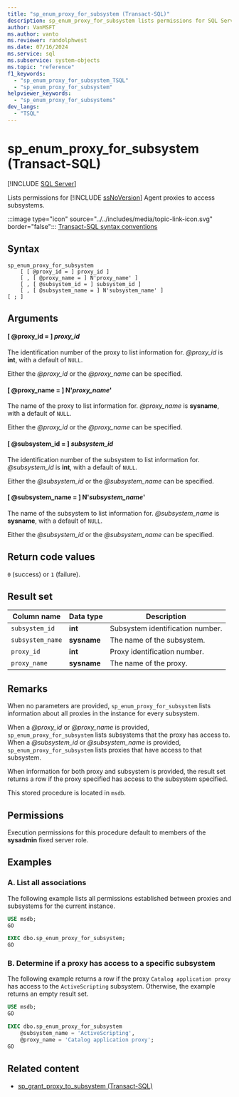 ```yaml
---
title: "sp_enum_proxy_for_subsystem (Transact-SQL)"
description: sp_enum_proxy_for_subsystem lists permissions for SQL Server Agent proxies to access subsystems.
author: VanMSFT
ms.author: vanto
ms.reviewer: randolphwest
ms.date: 07/16/2024
ms.service: sql
ms.subservice: system-objects
ms.topic: "reference"
f1_keywords:
  - "sp_enum_proxy_for_subsystem_TSQL"
  - "sp_enum_proxy_for_subsystem"
helpviewer_keywords:
  - "sp_enum_proxy_for_subsystems"
dev_langs:
  - "TSQL"
---
```

# sp_enum_proxy_for_subsystem (Transact-SQL)

[!INCLUDE [SQL Server](../../includes/applies-to-version/sqlserver.md)]

Lists permissions for [!INCLUDE [ssNoVersion](../../includes/ssnoversion-md.md)] Agent proxies to access subsystems.

:::image type="icon" source="../../includes/media/topic-link-icon.svg" border="false"::: [Transact-SQL syntax conventions](../../t-sql/language-elements/transact-sql-syntax-conventions-transact-sql.md)

## Syntax

```syntaxsql
sp_enum_proxy_for_subsystem
    [ [ @proxy_id = ] proxy_id ]
    [ , [ @proxy_name = ] N'proxy_name' ]
    [ , [ @subsystem_id = ] subsystem_id ]
    [ , [ @subsystem_name = ] N'subsystem_name' ]
[ ; ]
```

## Arguments

#### [ @proxy_id = ] *proxy_id*

The identification number of the proxy to list information for. *@proxy_id* is **int**, with a default of `NULL`.

Either the *@proxy_id* or the *@proxy_name* can be specified.

#### [ @proxy_name = ] N'*proxy_name*'

The name of the proxy to list information for. *@proxy_name* is **sysname**, with a default of `NULL`.

Either the *@proxy_id* or the *@proxy_name* can be specified.

#### [ @subsystem_id = ] *subsystem_id*

The identification number of the subsystem to list information for. *@subsystem_id* is **int**, with a default of `NULL`.

Either the *@subsystem_id* or the *@subsystem_name* can be specified.

#### [ @subsystem_name = ] N'*subsystem_name*'

The name of the subsystem to list information for. *@subsystem_name* is **sysname**, with a default of `NULL`.

Either the *@subsystem_id* or the *@subsystem_name* can be specified.

## Return code values

`0` (success) or `1` (failure).

## Result set

| Column name | Data type | Description |
| --- | --- | --- |
| `subsystem_id` | **int** | Subsystem identification number. |
| `subsystem_name` | **sysname** | The name of the subsystem. |
| `proxy_id` | **int** | Proxy identification number. |
| `proxy_name` | **sysname** | The name of the proxy. |

## Remarks

When no parameters are provided, `sp_enum_proxy_for_subsystem` lists information about all proxies in the instance for every subsystem.

When a *@proxy_id* or *@proxy_name* is provided, `sp_enum_proxy_for_subsystem` lists subsystems that the proxy has access to. When a *@subsystem_id* or *@subsystem_name* is provided, `sp_enum_proxy_for_subsystem` lists proxies that have access to that subsystem.

When information for both proxy and subsystem is provided, the result set returns a row if the proxy specified has access to the subsystem specified.

This stored procedure is located in `msdb`.

## Permissions

Execution permissions for this procedure default to members of the **sysadmin** fixed server role.

## Examples

### A. List all associations

The following example lists all permissions established between proxies and subsystems for the current instance.

```sql
USE msdb;
GO

EXEC dbo.sp_enum_proxy_for_subsystem;
GO
```

### B. Determine if a proxy has access to a specific subsystem

The following example returns a row if the proxy `Catalog application proxy` has access to the `ActiveScripting` subsystem. Otherwise, the example returns an empty result set.

```sql
USE msdb;
GO

EXEC dbo.sp_enum_proxy_for_subsystem
    @subsystem_name = 'ActiveScripting',
    @proxy_name = 'Catalog application proxy';
GO
```

## Related content

- [sp_grant_proxy_to_subsystem (Transact-SQL)](sp-grant-proxy-to-subsystem-transact-sql.md)

